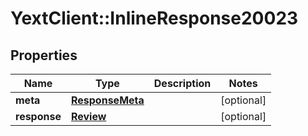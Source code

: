 # YextClient::InlineResponse20023

## Properties
Name | Type | Description | Notes
------------ | ------------- | ------------- | -------------
**meta** | [**ResponseMeta**](ResponseMeta.md) |  | [optional] 
**response** | [**Review**](Review.md) |  | [optional] 


